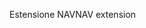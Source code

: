 <span data-ttu-id="4db5a-101">Estensione NAV</span><span class="sxs-lookup"><span data-stu-id="4db5a-101">NAV extension</span></span>